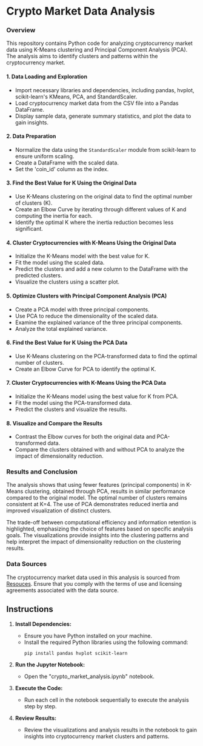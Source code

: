 # Crypto Market Data Analysis

### Overview

This repository contains Python code for analyzing cryptocurrency market data using K-Means clustering and Principal Component Analysis (PCA). The analysis aims to identify clusters and patterns within the cryptocurrency market.

#### 1. Data Loading and Exploration

- Import necessary libraries and dependencies, including pandas, hvplot, scikit-learn's KMeans, PCA, and StandardScaler.
- Load cryptocurrency market data from the CSV file into a Pandas DataFrame.
- Display sample data, generate summary statistics, and plot the data to gain insights.

#### 2. Data Preparation

- Normalize the data using the `StandardScaler` module from scikit-learn to ensure uniform scaling.
- Create a DataFrame with the scaled data.
- Set the 'coin_id' column as the index.

#### 3. Find the Best Value for K Using the Original Data

- Use K-Means clustering on the original data to find the optimal number of clusters (K).
- Create an Elbow Curve by iterating through different values of K and computing the inertia for each.
- Identify the optimal K where the inertia reduction becomes less significant.

#### 4. Cluster Cryptocurrencies with K-Means Using the Original Data

- Initialize the K-Means model with the best value for K.
- Fit the model using the scaled data.
- Predict the clusters and add a new column to the DataFrame with the predicted clusters.
- Visualize the clusters using a scatter plot.

#### 5. Optimize Clusters with Principal Component Analysis (PCA)

- Create a PCA model with three principal components.
- Use PCA to reduce the dimensionality of the scaled data.
- Examine the explained variance of the three principal components.
- Analyze the total explained variance.

#### 6. Find the Best Value for K Using the PCA Data

- Use K-Means clustering on the PCA-transformed data to find the optimal number of clusters.
- Create an Elbow Curve for PCA to identify the optimal K.

#### 7. Cluster Cryptocurrencies with K-Means Using the PCA Data

- Initialize the K-Means model using the best value for K from PCA.
- Fit the model using the PCA-transformed data.
- Predict the clusters and visualize the results.

#### 8. Visualize and Compare the Results

- Contrast the Elbow curves for both the original data and PCA-transformed data.
- Compare the clusters obtained with and without PCA to analyze the impact of dimensionality reduction.

### Results and Conclusion

The analysis shows that using fewer features (principal components) in K-Means clustering, obtained through PCA, results in similar performance compared to the original model. The optimal number of clusters remains consistent at K=4. The use of PCA demonstrates reduced inertia and improved visualization of distinct clusters.

The trade-off between computational efficiency and information retention is highlighted, emphasizing the choice of features based on specific analysis goals. The visualizations provide insights into the clustering patterns and help interpret the impact of dimensionality reduction on the clustering results.


### Data Sources

The cryptocurrency market data used in this analysis is sourced from [Resouces](https://github.com/MahsaNafei/CryptoClustering/blob/main/Resources/crypto_market_data.csv). Ensure that you comply with the terms of use and licensing agreements associated with the data source.

## Instructions

1. **Install Dependencies:**
   - Ensure you have Python installed on your machine.
   - Install the required Python libraries using the following command:
     ```bash
     pip install pandas hvplot scikit-learn
     ```


2. **Run the Jupyter Notebook:**
   - Open the "crypto_market_analysis.ipynb" notebook.

3. **Execute the Code:**
   - Run each cell in the notebook sequentially to execute the analysis step by step.

4. **Review Results:**
   - Review the visualizations and analysis results in the notebook to gain insights into cryptocurrency market clusters and patterns.

